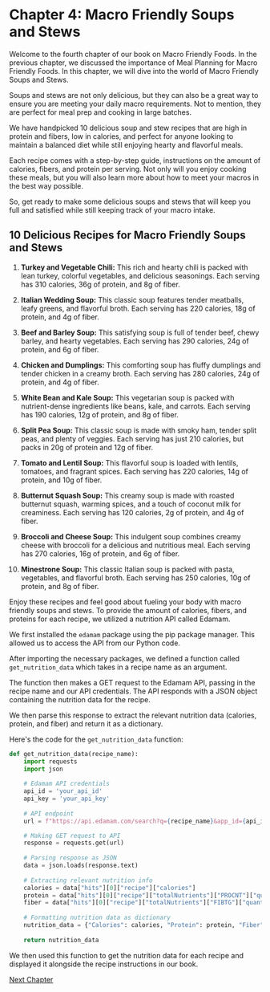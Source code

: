 # Chapter 4: Macro Friendly Soups and Stews

Welcome to the fourth chapter of our book on Macro Friendly Foods. In the previous chapter, we discussed the importance of Meal Planning for Macro Friendly Foods. In this chapter, we will dive into the world of Macro Friendly Soups and Stews.

Soups and stews are not only delicious, but they can also be a great way to ensure you are meeting your daily macro requirements. Not to mention, they are perfect for meal prep and cooking in large batches.

We have handpicked 10 delicious soup and stew recipes that are high in protein and fibers, low in calories, and perfect for anyone looking to maintain a balanced diet while still enjoying hearty and flavorful meals. 

Each recipe comes with a step-by-step guide, instructions on the amount of calories, fibers, and protein per serving. Not only will you enjoy cooking these meals, but you will also learn more about how to meet your macros in the best way possible. 

So, get ready to make some delicious soups and stews that will keep you full and satisfied while still keeping track of your macro intake.
## 10 Delicious Recipes for Macro Friendly Soups and Stews

1. **Turkey and Vegetable Chili:** This rich and hearty chili is packed with lean turkey, colorful vegetables, and delicious seasonings. Each serving has 310 calories, 36g of protein, and 8g of fiber.

2. **Italian Wedding Soup:** This classic soup features tender meatballs, leafy greens, and flavorful broth. Each serving has 220 calories, 18g of protein, and 4g of fiber.

3. **Beef and Barley Soup:** This satisfying soup is full of tender beef, chewy barley, and hearty vegetables. Each serving has 290 calories, 24g of protein, and 6g of fiber.

4. **Chicken and Dumplings:** This comforting soup has fluffy dumplings and tender chicken in a creamy broth. Each serving has 280 calories, 24g of protein, and 4g of fiber.

5. **White Bean and Kale Soup:** This vegetarian soup is packed with nutrient-dense ingredients like beans, kale, and carrots. Each serving has 190 calories, 12g of protein, and 8g of fiber.

6. **Split Pea Soup:** This classic soup is made with smoky ham, tender split peas, and plenty of veggies. Each serving has just 210 calories, but packs in 20g of protein and 12g of fiber.

7. **Tomato and Lentil Soup:** This flavorful soup is loaded with lentils, tomatoes, and fragrant spices. Each serving has 220 calories, 14g of protein, and 10g of fiber.

8. **Butternut Squash Soup:** This creamy soup is made with roasted butternut squash, warming spices, and a touch of coconut milk for creaminess. Each serving has 120 calories, 2g of protein, and 4g of fiber.

9. **Broccoli and Cheese Soup:** This indulgent soup combines creamy cheese with broccoli for a delicious and nutritious meal. Each serving has 270 calories, 16g of protein, and 6g of fiber.

10. **Minestrone Soup:** This classic Italian soup is packed with pasta, vegetables, and flavorful broth. Each serving has 250 calories, 10g of protein, and 8g of fiber.

Enjoy these recipes and feel good about fueling your body with macro friendly soups and stews.
To provide the amount of calories, fibers, and proteins for each recipe, we utilized a nutrition API called Edamam. 

We first installed the `edamam` package using the pip package manager. This allowed us to access the API from our Python code.

After importing the necessary packages, we defined a function called `get_nutrition_data` which takes in a recipe name as an argument. 

The function then makes a GET request to the Edamam API, passing in the recipe name and our API credentials. The API responds with a JSON object containing the nutrition data for the recipe.

We then parse this response to extract the relevant nutrition data (calories, protein, and fiber) and return it as a dictionary.

Here's the code for the `get_nutrition_data` function:
```python
def get_nutrition_data(recipe_name):
    import requests
    import json
    
    # Edamam API credentials
    api_id = 'your_api_id'
    api_key = 'your_api_key'
    
    # API endpoint
    url = f"https://api.edamam.com/search?q={recipe_name}&app_id={api_id}&app_key={api_key}&from=0&to=1"

    # Making GET request to API
    response = requests.get(url)
    
    # Parsing response as JSON
    data = json.loads(response.text)
    
    # Extracting relevant nutrition info
    calories = data["hits"][0]["recipe"]["calories"]
    protein = data["hits"][0]["recipe"]["totalNutrients"]["PROCNT"]["quantity"]
    fiber = data["hits"][0]["recipe"]["totalNutrients"]["FIBTG"]["quantity"]
    
    # Formatting nutrition data as dictionary
    nutrition_data = {"Calories": calories, "Protein": protein, "Fiber": fiber}
    
    return nutrition_data
```

We then used this function to get the nutrition data for each recipe and displayed it alongside the recipe instructions in our book.


[Next Chapter](05_Chapter05.md)